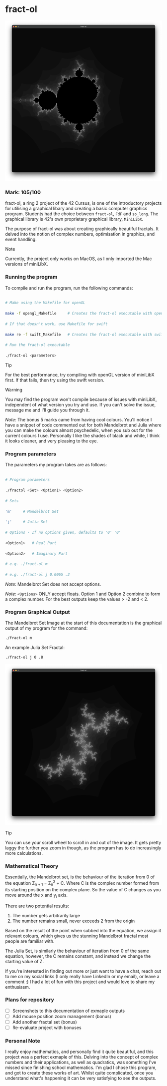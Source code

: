 <h1>fract-ol</h1>

![mandelbrot set](./assets/img/mandelbrot.png)

<h3>Mark: 105/100</h3>

fract-ol, a ring 2 project of the 42 Cursus, is one of the introductory projects for utilising a graphical libary and creating a basic computer graphics program. Students had the choice between `fract-ol`, `FdF` and `so_long`. The graphical library is 42's own proprietary graphical library, `MiniLibX`.

The purpose of fract-ol was about creating graphically beautiful fractals. It delved into the notion of complex numbers, optimisation in graphics, and event handling.

> [!NOTE]
> Currently, the project only works on MacOS, as I only imported the Mac versions of miniLibX.

<h3>Running the program</h3>

To compile and run the program, run the following commands:

```bash

# Make using the Makefile for openGL

make -f opengl_Makefile		# Creates the fract-ol executable with openGL

# If that doesn't work, use Makefile for swift

make re -f swift_Makefile	# Creates the fract-ol executable with swift

# Run the fract-ol executable

./fract-ol <parameters>
```

> [!TIP]
> For the best performance, try compiling with openGL version of miniLibX first. If that fails, then try using the swift version.

> [!WARNING]
> You may find the program won't compile because of issues with miniLibX, independent of what version you try and use. If you can't solve the issue, message me and I'll guide you through it.

_Note_: The bonus 5 marks came from having cool colours. You'll notice I have a snippet of code commented out for both Mandelbrot and Julia where you can make the colours almost psychedelic, when you sub out for the current colours I use. Personally I like the shades of black and white, I think it looks cleaner, and very pleasing to the eye.

<h3>Program parameters</h3>

The parameters my program takes are as follows:

```bash

# Program parameters

./fractol <Set> <Option1> <Option2>

# Sets

'm'		# Mandelbrot Set

'j'		# Julia Set

# Options - If no options given, defaults to '0' '0'

<Option1>	# Real Part

<Option2>	# Imaginary Part

# e.g. ./fract-ol m

# e.g. ./fract-ol j 0.0065 .2
```

_Note_: Mandelbrot Set does not accept options.

_Note_: `<Options>` ONLY accept floats. Option 1 and Option 2 combine to form a complex number. For the best outputs keep the values &gt; -2 and &lt; 2.

### Program Graphical Output

The Mandelbrot Set Image at the start of this documentation is the graphical output of my program for the command:

```bash
./fract-ol m
```

An example Julia Set Fractal:

```bash
./fract-ol j 0 .8
```
![julia set](./assets/img/julia.png)

> [!TIP]
> You can use your scroll wheel to scroll in and out of the image. It gets pretty laggy the further you zoom in though, as the program has to do increasingly more calculations.

### Mathematical Theory

Essentially, the Mandelbrot set, is the behaviour of the iteration from 0 of the equation Z<sub>n + 1</sub> = Z<sub>n</sub><sup>2</sup> + C. Where C is the complex number formed from its starting position on the complex plane. So the value of C changes as you move around the x and y<sub>i</sub> axis.

There are two potential results:

1. The number gets arbitrarily large
2. The number remains small, never exceeds 2 from the origin

Based on the result of the point when subbed into the equation, we assign it relevant colours, which gives us the stunning Mandelbrot fractal most people are familiar with.

The Julia Set, is similarly the behaviour of iteration from 0 of the same equation, however, the C remains constant, and instead we change the starting value of Z.

If you're interested in finding out more or just want to have a chat, reach out to me on my social links (I only really have LinkedIn or my email), or leave a comment :) I had a lot of fun with this project and would love to share my enthusiasm.

### Plans for repository

- [ ] Screenshots to this documentation of exmaple outputs
- [ ] Add mouse position zoom management (bonus)
- [ ] Add another fractal set (bonus)
- [ ] Re-evaluate project with bonuses

### Personal Note

I really enjoy mathematics, and personally find it quite beautiful, and this project was a perfect exmaple of this. Delving into the concept of complex numbers and their applications, as well as quadratics, was something I've missed since finishing school mathematics. I'm glad I chose this program, and got to create these works of art. Whilst quite complicated, once you understand what's happening it can be very satisfying to see the outputs.
